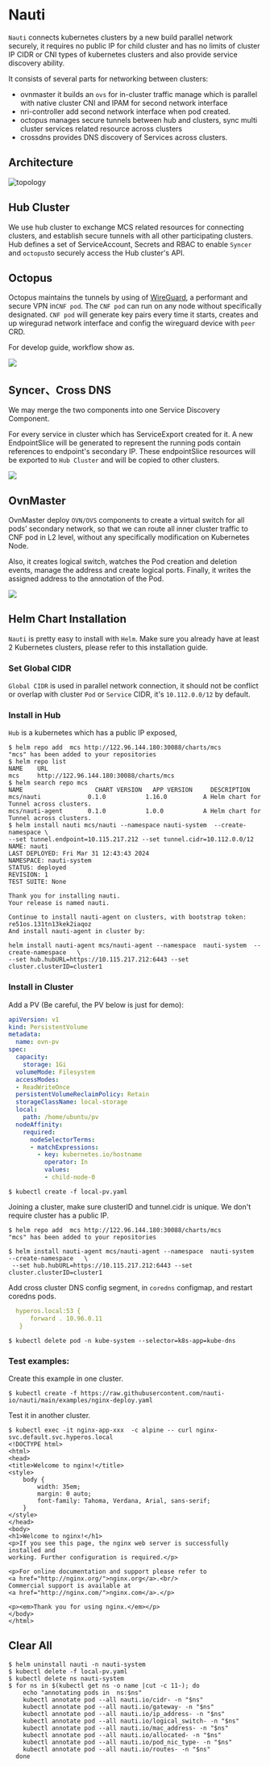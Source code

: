 # Nauti

`Nauti` connects kubernetes clusters by a new build parallel network securely, it requires no public IP for 
child cluster and has no limits of cluster IP CIDR or CNI types of kubernetes clusters and also
provide service discovery ability.

It consists of several parts for networking between clusters:

- ovnmaster it builds an `ovs` for in-cluster traffic manage which is parallel with native cluster CNI and IPAM 
  for second network interface
- nri-controller add second network interface when pod created.
- octopus manages secure tunnels between hub and clusters, sync multi cluster services related resource across clusters
- crossdns provides DNS discovery of Services across clusters.

## Architecture

![](doc/pic/arch.png "topology")

## Hub Cluster

We use hub cluster to exchange MCS related resources for connecting clusters, and establish secure tunnels with
all other participating clusters. Hub defines a set of ServiceAccount, Secrets and RBAC to enable `Syncer` and
`octopus`to securely access the Hub cluster's API.

## Octopus

Octopus maintains the tunnels by using of [WireGuard](https://www.wireguard.com/), a performant and secure VPN
in`CNF pod`. The `CNF pod` can run on any node without specifically designated. `CNF pod` will generate key pairs 
every time it starts, creates and up wiregurad network interface and config the wireguard device with `peer` CRD.


For develop guide, workflow show as.

![](doc/pic/tunnel.png)

## Syncer、Cross DNS

We may merge the two components into one Service Discovery Component.

For every service in cluster which has ServiceExport created for it. A new EndpointSlice will be generated to represent
the running pods contain references to endpoint's secondary IP. These endpointSlice resources will be exported to
`Hub Cluster` and will be copied to other clusters.

![](doc/pic/servicediscovery.png)

## OvnMaster

OvnMaster deploy `OVN/OVS` components to create a virtual switch for all pods’ secondary network, so that we can route
all inner cluster traffic to CNF pod in L2 level, without any specifically modification on Kubernetes Node.

Also, it creates logical switch, watches the Pod creation and deletion events, manage the address and create
logical ports. Finally, it writes the assigned address to the annotation of the Pod.

![](doc/pic/ovnmaster.png)


## Helm Chart Installation

`Nauti` is pretty easy to install with `Helm`. Make sure you already have at least 2 Kubernetes clusters, 
please refer to this installation guide.

### Set Global CIDR
`Global CIDR` is used in parallel network connection, it should not be conflict or overlap with cluster `Pod`
or `Service` CIDR, it's `10.112.0.0/12` by default.

### Install in Hub
`Hub` is a kubernetes which has a public IP exposed,
  ```shell
  $ helm repo add  mcs http://122.96.144.180:30088/charts/mcs
  "mcs" has been added to your repositories
  $ helm repo list
  NAME    URL
  mcs     http://122.96.144.180:30088/charts/mcs
  $ helm search repo mcs
  NAME                    CHART VERSION   APP VERSION     DESCRIPTION
  mcs/nauti             0.1.0           1.16.0          A Helm chart for Tunnel across clusters.
  mcs/nauti-agent       0.1.0           1.0.0           A Helm chart for Tunnel across clusters.
  $ helm install nauti mcs/nauti --namespace nauti-system  --create-namespace \
  --set tunnel.endpoint=10.115.217.212 --set tunnel.cidr=10.112.0.0/12
  NAME: nauti
  LAST DEPLOYED: Fri Mar 31 12:43:43 2024
  NAMESPACE: nauti-system
  STATUS: deployed
  REVISION: 1
  TEST SUITE: None
  
  Thank you for installing nauti.
  Your release is named nauti.

  Continue to install nauti-agent on clusters, with bootstrap token: re51os.131tn13kek2iaqoz
  And install nauti-agent in cluster by:
  
helm install nauti-agent mcs/nauti-agent --namespace  nauti-system  --create-namespace   \
--set hub.hubURL=https://10.115.217.212:6443 --set cluster.clusterID=cluster1
  ```


### Install in Cluster
  Add a PV (Be careful, the PV below is just for demo):
  ```yaml
  apiVersion: v1
  kind: PersistentVolume
  metadata:
    name: ovn-pv
  spec:
    capacity:
      storage: 1Gi
    volumeMode: Filesystem
    accessModes:
    - ReadWriteOnce
    persistentVolumeReclaimPolicy: Retain
    storageClassName: local-storage
    local:
      path: /home/ubuntu/pv
    nodeAffinity:
      required:
        nodeSelectorTerms:
        - matchExpressions:
          - key: kubernetes.io/hostname
            operator: In
            values:
            - child-node-0
  ```
  ``` shell
  $ kubectl create -f local-pv.yaml
  ```

  Joining a cluster, make sure clusterID and tunnel.cidr is unique. We don't require cluster has a public IP.
  ```shell
  $ helm repo add  mcs http://122.96.144.180:30088/charts/mcs
  "mcs" has been added to your repositories
  
  $ helm install nauti-agent mcs/nauti-agent --namespace  nauti-system  --create-namespace   \
   --set hub.hubURL=https://10.115.217.212:6443 --set cluster.clusterID=cluster1
  ```
  Add cross cluster DNS config segment, in `coredns` configmap, and restart coredns pods.
  ```yaml
    hyperos.local:53 {
        forward . 10.96.0.11
     }
  ```
  ```shell
  $ kubectl delete pod -n kube-system --selector=k8s-app=kube-dns
  ```
  
### Test examples:
  Create this example in one cluster.
  ```shell
  $ kubectl create -f https://raw.githubusercontent.com/nauti-io/nauti/main/examples/nginx-deploy.yaml
  ```
  Test it in another cluster.
  ```shell
  $ kubectl exec -it nginx-app-xxx  -c alpine -- curl nginx-svc.default.svc.hyperos.local
  <!DOCTYPE html>
  <html>
  <head>
  <title>Welcome to nginx!</title>
  <style>
      body {
          width: 35em;
          margin: 0 auto;
          font-family: Tahoma, Verdana, Arial, sans-serif;
      }
  </style>
  </head>
  <body>
  <h1>Welcome to nginx!</h1>
  <p>If you see this page, the nginx web server is successfully installed and
  working. Further configuration is required.</p>
  
  <p>For online documentation and support please refer to
  <a href="http://nginx.org/">nginx.org</a>.<br/>
  Commercial support is available at
  <a href="http://nginx.com/">nginx.com</a>.</p>
  
  <p><em>Thank you for using nginx.</em></p>
  </body>
  </html>
  ```
## Clear All
  ```shell
  $ helm uninstall nauti -n nauti-system
  $ kubectl delete -f local-pv.yaml
  $ kubectl delete ns nauti-system
  $ for ns in $(kubectl get ns -o name |cut -c 11-); do
      echo "annotating pods in  ns:$ns"
      kubectl annotate pod --all nauti.io/cidr- -n "$ns"
      kubectl annotate pod --all nauti.io/gateway- -n "$ns"
      kubectl annotate pod --all nauti.io/ip_address- -n "$ns"
      kubectl annotate pod --all nauti.io/logical_switch- -n "$ns"
      kubectl annotate pod --all nauti.io/mac_address- -n "$ns"
      kubectl annotate pod --all nauti.io/allocated- -n "$ns"
      kubectl annotate pod --all nauti.io/pod_nic_type- -n "$ns"
      kubectl annotate pod --all nauti.io/routes- -n "$ns"
    done
  ```



